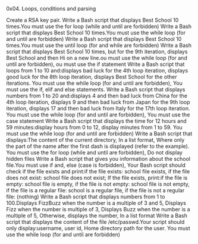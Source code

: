 0x04. Loops, conditions and parsing

Create a RSA key pair.
Write a Bash script that displays Best School 10 times.You must use the for loop (while and until are forbidden)
Write a Bash script that displays Best School 10 times.You must use the while loop (for and until are forbidden)
Write a Bash script that displays Best School 10 times.You must use the until loop (for and while are forbidden)
Write a Bash script that displays Best School 10 times, but for the 9th iteration, displays Best School and then Hi on a new line.ou must use the while loop (for and until are forbidden), ou must use the if statement
Write a Bash script that loops from 1 to 10 and:displays bad luck for the 4th loop iteration, displays good luck for the 8th loop iteration, displays Best School for the other iterations. You must use the while loop (for and until are forbidden), You must use the if, elif and else statements.
Write a Bash script that displays numbers from 1 to 20 and:displays 4 and then bad luck from China for the 4th loop iteration, displays 9 and then bad luck from Japan for the 9th loop iteration, displays 17 and then bad luck from Italy for the 17th loop iteration. You must use the while loop (for and until are forbidden), You must use the case statement
Write a Bash script that displays the time for 12 hours and 59 minutes:display hours from 0 to 12, display minutes from 1 to 59. You must use the while loop (for and until are forbidden)
Write a Bash script that displays:The content of the current directory, In a list format, Where only the part of the name after the first dash is displayed (refer to the example). You must use the for loop (while and until are forbidden), Do not display hidden files
Write a Bash script that gives you information about the school file.You must use if and, else (case is forbidden), Your Bash script should check if the file exists and print:if the file exists: school file exists, if the file does not exist: school file does not exist; If the file exists, print:if the file is empty: school file is empty, if the file is not empty: school file is not empty, if the file is a regular file: school is a regular file, if the file is not a regular file: (nothing)
Write a Bash script that displays numbers from 1 to 100.Displays FizzBuzz when the number is a multiple of 3 and 5, Displays Fizz when the number is multiple of 3, Displays Buzz when the number is a multiple of 5, Otherwise, displays the number, In a list format
Write a Bash script that displays the content of the file /etc/passwd.Your script should only display:username, user id, Home directory path for the user. You must use the while loop (for and until are forbidden)
